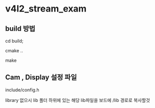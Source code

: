 # v4l2_stream_exam



## build 방법

cd build;

cmake ..

make

## Cam , Display 설정 파일 
include/config.h

library  없으시 lib 폴더 하위에 있는 해당 lib파일을 보드에 /lib 경로로 복사할것



